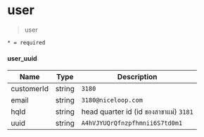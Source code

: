 # user
>user

`* = required`

#### user_uuid
| Name | Type | Description
| ----|----|-----------  
customerId | string |  `3180`
email | string | `3180@niceloop.com`
hqId | string | head quarter id (id ของสาขาแม่) `3181`
uuid | string | `A4hVJYUQrQfnzpfhmnii6S7td0m1`
